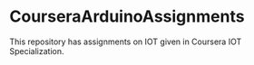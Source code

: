 # CourseraArduinoAssignments
This repository has assignments on IOT given in Coursera IOT Specialization.
